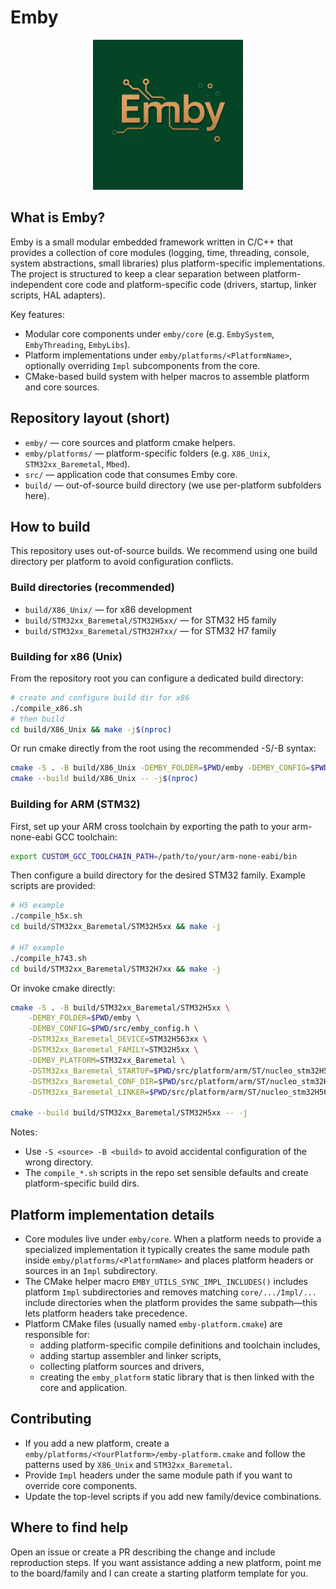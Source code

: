 # Emby

<p align="center">
  <img src="emby/misc/logo/emby.png" alt="Emby logo" width="240"/>
</p>

## What is Emby?

Emby is a small modular embedded framework written in C/C++ that provides a collection of core modules (logging, time, threading, console, system abstractions, small libraries) plus platform-specific implementations. The project is structured to keep a clear separation between platform-independent core code and platform-specific code (drivers, startup, linker scripts, HAL adapters).

Key features:
- Modular core components under `emby/core` (e.g. `EmbySystem`, `EmbyThreading`, `EmbyLibs`).
- Platform implementations under `emby/platforms/<PlatformName>`, optionally overriding `Impl` subcomponents from the core.
- CMake-based build system with helper macros to assemble platform and core sources.

## Repository layout (short)

- `emby/` — core sources and platform cmake helpers.
- `emby/platforms/` — platform-specific folders (e.g. `X86_Unix`, `STM32xx_Baremetal`, `Mbed`).
- `src/` — application code that consumes Emby core.
- `build/` — out-of-source build directory (we use per-platform subfolders here).

## How to build

This repository uses out-of-source builds. We recommend using one build directory per platform to avoid configuration conflicts.

### Build directories (recommended)
- `build/X86_Unix/` — for x86 development
- `build/STM32xx_Baremetal/STM32H5xx/` — for STM32 H5 family
- `build/STM32xx_Baremetal/STM32H7xx/` — for STM32 H7 family

### Building for x86 (Unix)

From the repository root you can configure a dedicated build directory:

```bash
# create and configure build dir for x86
./compile_x86.sh
# then build
cd build/X86_Unix && make -j$(nproc)
```

Or run cmake directly from the root using the recommended -S/-B syntax:

```bash
cmake -S . -B build/X86_Unix -DEMBY_FOLDER=$PWD/emby -DEMBY_CONFIG=$PWD/src/emby_config.h -DEMBY_PLATFORM=X86_Unix
cmake --build build/X86_Unix -- -j$(nproc)
```

### Building for ARM (STM32)

First, set up your ARM cross toolchain by exporting the path to your arm-none-eabi GCC toolchain:

```bash
export CUSTOM_GCC_TOOLCHAIN_PATH=/path/to/your/arm-none-eabi/bin
```

Then configure a build directory for the desired STM32 family. Example scripts are provided:

```bash
# H5 example
./compile_h5x.sh
cd build/STM32xx_Baremetal/STM32H5xx && make -j

# H7 example
./compile_h743.sh
cd build/STM32xx_Baremetal/STM32H7xx && make -j
```

Or invoke cmake directly:

```bash
cmake -S . -B build/STM32xx_Baremetal/STM32H5xx \
    -DEMBY_FOLDER=$PWD/emby \
    -DEMBY_CONFIG=$PWD/src/emby_config.h \
    -DSTM32xx_Baremetal_DEVICE=STM32H563xx \
    -DSTM32xx_Baremetal_FAMILY=STM32H5xx \
    -DEMBY_PLATFORM=STM32xx_Baremetal \
    -DSTM32xx_Baremetal_STARTUP=$PWD/src/platform/arm/ST/nucleo_stm32H563ZI/startup_stm32h563zitx.s \
    -DSTM32xx_Baremetal_CONF_DIR=$PWD/src/platform/arm/ST/nucleo_stm32H563ZI/ \
    -DSTM32xx_Baremetal_LINKER=$PWD/src/platform/arm/ST/nucleo_stm32H563ZI/STM32H563ZITX_FLASH.ld

cmake --build build/STM32xx_Baremetal/STM32H5xx -- -j
```

Notes:
- Use `-S <source> -B <build>` to avoid accidental configuration of the wrong directory.
- The `compile_*.sh` scripts in the repo set sensible defaults and create platform-specific build dirs.

## Platform implementation details

- Core modules live under `emby/core`. When a platform needs to provide a specialized implementation it typically creates the same module path inside `emby/platforms/<PlatformName>` and places platform headers or sources in an `Impl` subdirectory.
- The CMake helper macro `EMBY_UTILS_SYNC_IMPL_INCLUDES()` includes platform `Impl` subdirectories and removes matching `core/.../Impl/...` include directories when the platform provides the same subpath—this lets platform headers take precedence.
- Platform CMake files (usually named `emby-platform.cmake`) are responsible for:
  - adding platform-specific compile definitions and toolchain includes,
  - adding startup assembler and linker scripts,
  - collecting platform sources and drivers,
  - creating the `emby_platform` static library that is then linked with the core and application.

## Contributing

- If you add a new platform, create a `emby/platforms/<YourPlatform>/emby-platform.cmake` and follow the patterns used by `X86_Unix` and `STM32xx_Baremetal`.
- Provide `Impl` headers under the same module path if you want to override core components.
- Update the top-level scripts if you add new family/device combinations.

## Where to find help

Open an issue or create a PR describing the change and include reproduction steps. If you want assistance adding a new platform, point me to the board/family and I can create a starting platform template for you.
